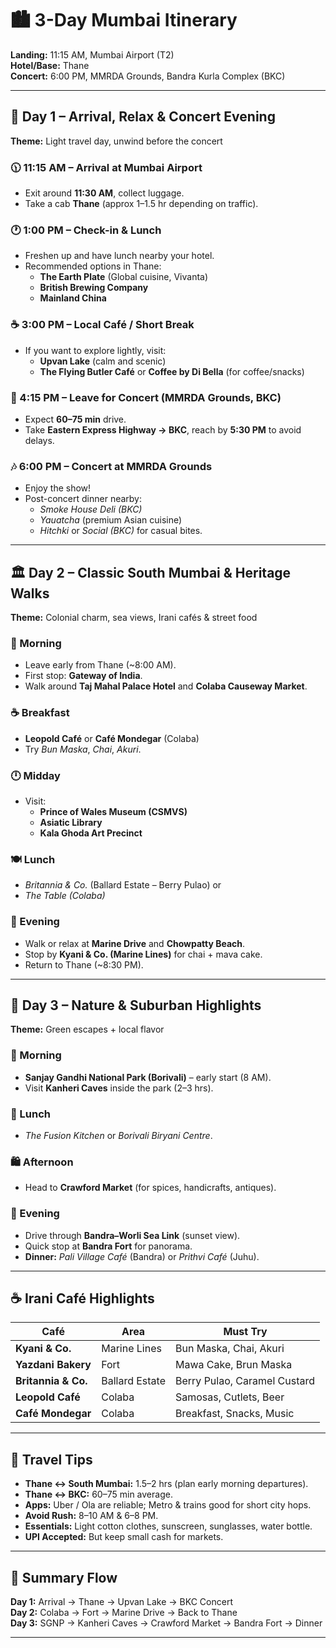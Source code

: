 # 🏙️ 3-Day Mumbai Itinerary

**Landing:** 11:15 AM, Mumbai Airport (T2)  
**Hotel/Base:** Thane  
**Concert:** 6:00 PM, MMRDA Grounds, Bandra Kurla Complex (BKC)

---

## 🌇 Day 1 – Arrival, Relax & Concert Evening
**Theme:** Light travel day, unwind before the concert

### 🕦 11:15 AM – Arrival at Mumbai Airport
- Exit around **11:30 AM**, collect luggage.
- Take a cab **Thane** (approx 1–1.5 hr depending on traffic).

### 🕐 1:00 PM – Check-in & Lunch
- Freshen up and have lunch nearby your hotel.
- Recommended options in Thane:
  - **The Earth Plate** (Global cuisine, Vivanta)
  - **British Brewing Company**
  - **Mainland China**

### ☕ 3:00 PM – Local Café / Short Break
- If you want to explore lightly, visit:
  - **Upvan Lake** (calm and scenic)
  - **The Flying Butler Café** or **Coffee by Di Bella** (for coffee/snacks)

### 🚗 4:15 PM – Leave for Concert (MMRDA Grounds, BKC)
- Expect **60–75 min** drive.
- Take **Eastern Express Highway → BKC**, reach by **5:30 PM** to avoid delays.

### 🎶 6:00 PM – Concert at MMRDA Grounds
- Enjoy the show!
- Post-concert dinner nearby:
  - *Smoke House Deli (BKC)*  
  - *Yauatcha* (premium Asian cuisine)  
  - *Hitchki* or *Social (BKC)* for casual bites.

---

## 🏛️ Day 2 – Classic South Mumbai & Heritage Walks
**Theme:** Colonial charm, sea views, Irani cafés & street food

### 🌅 Morning
- Leave early from Thane (~8:00 AM).
- First stop: **Gateway of India**.
- Walk around **Taj Mahal Palace Hotel** and **Colaba Causeway Market**.

### ☕ Breakfast
- **Leopold Café** or **Café Mondegar** (Colaba)
- Try *Bun Maska*, *Chai*, *Akuri*.

### 🕛 Midday
- Visit:
  - **Prince of Wales Museum (CSMVS)**
  - **Asiatic Library**
  - **Kala Ghoda Art Precinct**

### 🍽️ Lunch
- *Britannia & Co.* (Ballard Estate – Berry Pulao)
  or
- *The Table (Colaba)*

### 🌇 Evening
- Walk or relax at **Marine Drive** and **Chowpatty Beach**.
- Stop by **Kyani & Co. (Marine Lines)** for chai + mava cake.
- Return to Thane (~8:30 PM).

---

## 🌴 Day 3 – Nature & Suburban Highlights
**Theme:** Green escapes + local flavor

### 🌳 Morning
- **Sanjay Gandhi National Park (Borivali)** – early start (8 AM).
- Visit **Kanheri Caves** inside the park (2–3 hrs).

### 🍛 Lunch
- *The Fusion Kitchen* or *Borivali Biryani Centre*.

### 🛍️ Afternoon
- Head to **Crawford Market** (for spices, handicrafts, antiques).

### 🌇 Evening
- Drive through **Bandra–Worli Sea Link** (sunset view).
- Quick stop at **Bandra Fort** for panorama.
- **Dinner:** *Pali Village Café* (Bandra) or *Prithvi Café* (Juhu).

---

## ☕ Irani Café Highlights
| Café | Area | Must Try |
|------|-------|----------|
| **Kyani & Co.** | Marine Lines | Bun Maska, Chai, Akuri |
| **Yazdani Bakery** | Fort | Mawa Cake, Brun Maska |
| **Britannia & Co.** | Ballard Estate | Berry Pulao, Caramel Custard |
| **Leopold Café** | Colaba | Samosas, Cutlets, Beer |
| **Café Mondegar** | Colaba | Breakfast, Snacks, Music |

---

## 🚗 Travel Tips
- **Thane ↔ South Mumbai:** 1.5–2 hrs (plan early morning departures).  
- **Thane ↔ BKC:** 60–75 min average.  
- **Apps:** Uber / Ola are reliable; Metro & trains good for short city hops.  
- **Avoid Rush:** 8–10 AM & 6–8 PM.  
- **Essentials:** Light cotton clothes, sunscreen, sunglasses, water bottle.  
- **UPI Accepted:** But keep small cash for markets.

---

## 🧭 Summary Flow
**Day 1:** Arrival → Thane → Upvan Lake → BKC Concert  
**Day 2:** Colaba → Fort → Marine Drive → Back to Thane  
**Day 3:** SGNP → Kanheri Caves → Crawford Market → Bandra Fort → Dinner

---
